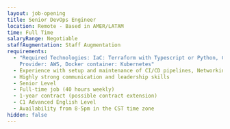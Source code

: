 ```yaml
---
layout: job-opening
title: Senior DevOps Engineer
location: Remote - Based in AMER/LATAM
time: Full Time
salaryRange: Negotiable
staffAugmentation: Staff Augmentation
requirements:
  - "Required Technologies: IaC: Terraform with Typescript or Python, Cloud
    Provider: AWS, Docker container: Kubernetes"
  - Experience with setup and maintenance of CI/CD pipelines, Networking, and VPC
  - Highly strong communication and leadership skills
  - Senior Level
  - Full-time job (40 hours weekly)
  - 1-year contract (possible contract extension)
  - C1 Advanced English Level
  - Availability from 8-5pm in the CST time zone
hidden: false
---
```

